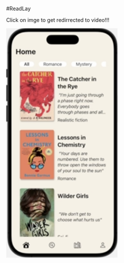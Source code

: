 #ReadLay

Click on imge to get redirrected to video!!!

<a href="https://www.youtube.com/watch?v=DkCezKi9jGo" target="_blank">
    <img src="https://raw.githubusercontent.com/Juribu/ReadLay/main/assets/Thumbnail.png" width="300" alt="Video Thumbnail">
</a>
